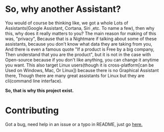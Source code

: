 # So, why another Assistant?
You would of course be thinking like, we got a whole
Lots of Assistants(Google Assistant, Cortana, Siri ,etc.
To name a few), then why this, why does it really matters to you?
The main reason for making of this was, "privacy",
Because that is a Nightmare if talking about some of these 
assistants, because you don't know what data they are taking from you,
And there is even a famous quote "If a product is Free by a big company,
Then understand that you are the product", but it is not in the case with 
Open-source because if you don't like anything, you can change it anytime
you want.
This also target Linux users(though it is cross-platform[can be 
Used on Windows, Mac, Or Linux]) because there is no Graphical Assistant there,
Though there are many great assistants for Linux but they are cli(command line interface). 

<b>So, that is why this project exist.</b>

# Contributing
Got a bug, need help in an issue or a typo in README, just go [here.](https://github.com/Krrishdhaneja/Friday/issue/)
